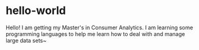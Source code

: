 # hello-world
Hello!
I am getting my Master's in Consumer Analytics.
I am learning some programming languages to help me learn how to deal with and manage large data sets~

